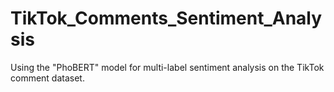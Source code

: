 # TikTok_Comments_Sentiment_Analysis
Using the "PhoBERT" model for multi-label sentiment analysis on the TikTok comment dataset.
